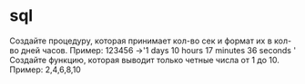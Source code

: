 # sql

Создайте процедуру, которая принимает кол-во сек и формат их в кол-во дней часов. Пример: 123456 ->'1 days 10 hours 17 minutes 36 seconds '
Создайте функцию, которая выводит только четные числа от 1 до 10. Пример: 2,4,6,8,10
